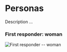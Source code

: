 # Personas

Description ...

### First responder: woman

![First responder -- woman](first-responder-woman.jpeg)
